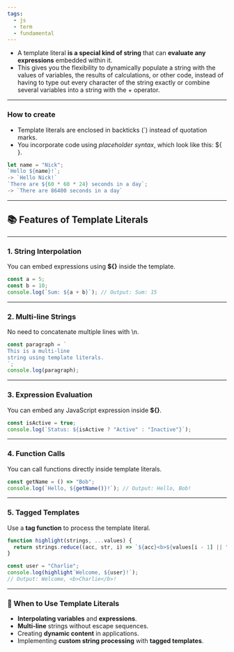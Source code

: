 ```yaml
---
tags:
  - js
  - term
  - fundamental
---
```


- A template literal **is a special kind of string** that can **evaluate any expressions** embedded within it.
- This gives you the flexibility to dynamically populate a string with the values of variables, the results of calculations, or other code, instead of having to type out every character of the string exactly or combine several variables into a string with the + operator.
  
---

### How to create
- Template literals are enclosed in backticks (\`) instead of quotation marks.
- You incorporate code using *placeholder syntax*, which look like this: ${ }.

```js
let name = "Nick";
`Hello ${name}!`;
-> `Hello Nick!`
`There are ${60 * 60 * 24} seconds in a day`;
-> `There are 86400 seconds in a day`
```

---

## 📚 Features of Template Literals

---

### **1. String Interpolation**

You can embed expressions using **${}** inside the template.

```js
const a = 5;
const b = 10;
console.log(`Sum: ${a + b}`); // Output: Sum: 15
```

  

---

### **2. Multi-line Strings**

No need to concatenate multiple lines with \n.

```js
const paragraph = `
This is a multi-line
string using template literals.
`;
console.log(paragraph);
```

---

### **3. Expression Evaluation**

You can embed any JavaScript expression inside **${}**.

```js
const isActive = true;
console.log(`Status: ${isActive ? "Active" : "Inactive"}`);
```

---

### **4. Function Calls**

You can call functions directly inside template literals.

```js
const getName = () => "Bob";
console.log(`Hello, ${getName()}!`); // Output: Hello, Bob!
```

---

### **5. Tagged Templates**
  
Use a **tag function** to process the template literal.

```js
function highlight(strings, ...values) {
  return strings.reduce((acc, str, i) => `${acc}<b>${values[i - 1] || ""}</b>${str}`);
}

const user = "Charlie";
console.log(highlight`Welcome, ${user}!`);
// Output: Welcome, <b>Charlie</b>!
```

---

### **🧪 When to Use Template Literals**
- **Interpolating variables** and **expressions**.
- **Multi-line** strings without escape sequences.
- Creating **dynamic content** in applications.
- Implementing **custom string processing** with **tagged templates**.
